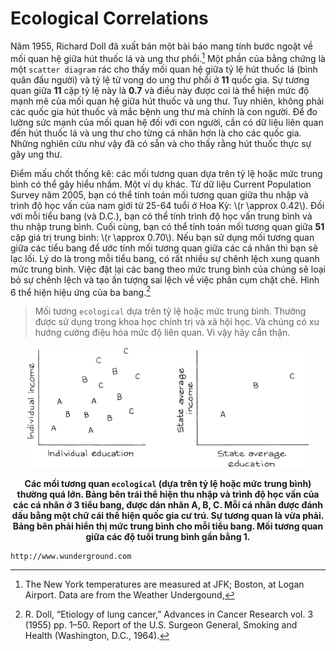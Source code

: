 # Ecological Correlations


Năm 1955, Richard Doll đã xuất bản một bài báo mang tính bước ngoặt về mối quan hệ giữa hút thuốc lá và ung thư phổi.[^2] Một phần của bằng chứng là một `scatter diagram` rác cho thấy mối quan hệ giữa tỷ lệ hút thuốc lá (bình quân đầu người) và tỷ lệ tử vong do ung thư phổi ở **11** quốc gia. Sự tương quan giữa **11** cặp tỷ lệ này là **0.7** và điều này được coi là thể hiện mức độ mạnh mẽ của mối quan hệ giữa hút thuốc và ung thư. Tuy nhiên, không phải các quốc gia hút thuốc và mắc bệnh ung thư mà chính là con người. Để đo lường sức mạnh của mối quan hệ đối với con người, cần có dữ liệu liên quan đến hút thuốc lá và ung thư cho từng cá nhân hơn là cho các quốc gia. Những nghiên cứu như vậy đã có sẵn và cho thấy rằng hút thuốc thực sự gây ung thư.

Điểm mấu chốt thống kê: các mối tương quan dựa trên tỷ lệ hoặc mức trung bình có thể gây hiểu nhầm. Một ví dụ khác. Từ dữ liệu Current Population Survey năm 2005, bạn có thể tính toán mối tương quan giữa thu nhập và trình độ học vấn của nam giới từ 25-64 tuổi ở Hoa Kỳ: \\(r \approx 0.42\\). Đối với mỗi tiểu bang (và D.C.), bạn có thể tính trình độ học vấn trung bình và thu nhập trung bình. Cuối cùng, bạn có thể tính toán mối tương quan giữa **51** cặp giá trị trung bình: \\(r \approx 0.70\\). Nếu bạn sử dụng mối tương quan giữa các tiểu bang để ước tính mối tương quan giữa các cá nhân thì bạn sẽ lạc lối. Lý do là trong mỗi tiểu bang, có rất nhiều sự chênh lệch xung quanh mức trung bình. Việc đặt lại các bang theo mức trung bình của chúng sẽ loại bỏ sự chênh lệch và tạo ấn tượng sai lệch về việc phân cụm chặt chẽ. Hình 6 thể hiện hiệu ứng của ba bang.[^3]

> Mối tương `ecological` dựa trên tỷ lệ hoặc mức trung bình. Thường được sử dụng trong khoa học chính trị và xã hội học. Và chúng có xu hướng cường điệu hóa mức độ liên quan. Vì vậy hãy cẩn thận.

<center><img src="fig6.png" width="90%" height="auto"></center>

**<center>Các mối tương quan `ecological` (dựa trên tỷ lệ hoặc mức trung bình) thường quá lớn. Bảng bên trái thể hiện thu nhập và trình độ học vấn của các cá nhân ở 3 tiểu bang, được dán nhãn A, B, C. Mỗi cá nhân được đánh dấu bằng một chữ cái thể hiện quốc gia cư trú. Sự tương quan là vừa phải. Bảng bên phải hiển thị mức trung bình cho mỗi tiểu bang. Mối tương quan giữa các độ tuổi trung bình gần bằng 1.</center>**

[^2]: The New York temperatures are measured at JFK; Boston, at Logan Airport. Data are from the Weather Undergound,

```url
http://www.wunderground.com
```

[^3]: R. Doll, “Etiology of lung cancer,” Advances in Cancer Research vol. 3 (1955) pp. 1–50. Report of the U.S. Surgeon General, Smoking and Health (Washington, D.C., 1964).
